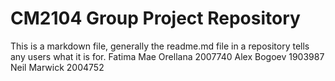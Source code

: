 # CM2104 Group Project Repository
This is a markdown file, generally the readme.md file in a repository tells any users what it is for. 
Fatima Mae Orellana 2007740
Alex Bogoev 1903987
Neil Marwick 2004752
